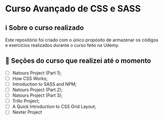 # Curso Avançado de CSS e SASS

## ℹ️ Sobre o curso realizado

Este repositório foi criado com o único propósito de armazenar os códigos e exercícios realizados durante o curso feito na Udemy.

## 📖 Seções do curso que realizei até o momento

- [ ] Natours Project (Part 1);
- [ ] How CSS Works;
- [ ] Introduction to SASS and NPM;
- [ ] Natours Project (Part 2);
- [ ] Natours Project (Part 3);
- [ ] Trillo Project;
- [ ] A Quick Introduction to CSS Grid Layout;
- [ ] Nexter Project
